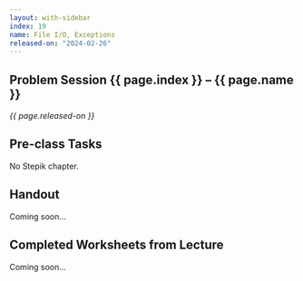 ```yaml
---
layout: with-sidebar
index: 19
name: File I/O, Exceptions
released-on: "2024-02-26"
---
```


## Problem Session {{ page.index }} – {{ page.name }}

_{{ page.released-on }}_

## Pre-class Tasks

No Stepik chapter.

## Handout

Coming soon...

## Completed Worksheets from Lecture

Coming soon...
